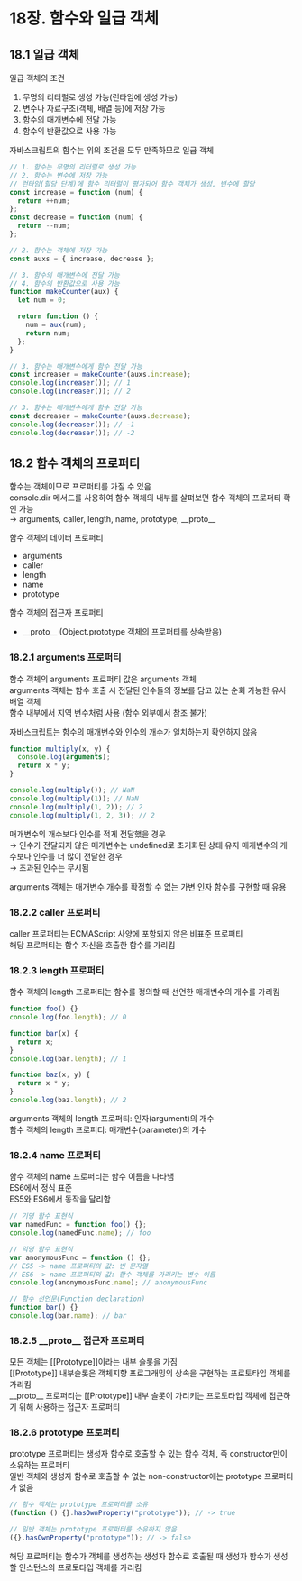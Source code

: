 # 18장. 함수와 일급 객체

## 18.1 일급 객체

일급 객체의 조건

1. 무명의 리터럴로 생성 가능(런타임에 생성 가능)
2. 변수나 자료구조(객체, 배열 등)에 저장 가능
3. 함수의 매개변수에 전달 가능
4. 함수의 반환값으로 사용 가능

자바스크립트의 함수는 위의 조건을 모두 만족하므로 일급 객체

```js
// 1. 함수는 무명의 리터럴로 생성 가능
// 2. 함수는 변수에 저장 가능
// 런타임(할당 단계)에 함수 리터럴이 평가되어 함수 객체가 생성, 변수에 할당
const increase = function (num) {
  return ++num;
};
const decrease = function (num) {
  return --num;
};

// 2. 함수는 객체에 저장 가능
const auxs = { increase, decrease };

// 3. 함수의 매개변수에 전달 가능
// 4. 함수의 반환값으로 사용 가능
function makeCounter(aux) {
  let num = 0;

  return function () {
    num = aux(num);
    return num;
  };
}

// 3. 함수는 매개변수에게 함수 전달 가능
const increaser = makeCounter(auxs.increase);
console.log(increaser()); // 1
console.log(increaser()); // 2

// 3. 함수는 매개변수에게 함수 전달 가능
const decreaser = makeCounter(auxs.decrease);
console.log(decreaser()); // -1
console.log(decreaser()); // -2
```

## 18.2 함수 객체의 프로퍼티

함수는 객체이므로 프로퍼티를 가질 수 있음  
console.dir 메서드를 사용하여 함수 객체의 내부를 살펴보면 함수 객체의 프로퍼티 확인 가능  
&rarr; arguments, caller, length, name, prototype, \_\_proto\_\_

함수 객체의 데이터 프로퍼티

- arguments
- caller
- length
- name
- prototype

함수 객체의 접근자 프로퍼티

- \_\_proto\_\_ (Object.prototype 객체의 프로퍼티를 상속받음)

### 18.2.1 arguments 프로퍼티

함수 객체의 arguments 프로퍼티 값은 arguments 객체  
arguments 객체는 함수 호출 시 전달된 인수들의 정보를 담고 있는 순회 가능한 유사 배열 객체  
함수 내부에서 지역 변수처럼 사용 (함수 외부에서 참조 불가)

자바스크립트는 함수의 매개변수와 인수의 개수가 일치하는지 확인하지 않음

```js
function multiply(x, y) {
  console.log(arguments);
  return x * y;
}

console.log(multiply()); // NaN
console.log(multiply(1)); // NaN
console.log(multiply(1, 2)); // 2
console.log(multiply(1, 2, 3)); // 2
```

매개변수의 개수보다 인수를 적게 전달했을 경우  
&rarr; 인수가 전달되지 않은 매개변수는 undefined로 초기화된 상태 유지
매개변수의 개수보다 인수를 더 많이 전달한 경우  
&rarr; 초과된 인수는 무시됨

arguments 객체는 매개변수 개수를 확정할 수 없는 가변 인자 함수를 구현할 때 유용

### 18.2.2 caller 프로퍼티

caller 프로퍼티는 ECMAScript 사양에 포함되지 않은 비표준 프로퍼티  
해당 프로퍼티는 함수 자신을 호출한 함수를 가리킴

### 18.2.3 length 프로퍼티

함수 객체의 length 프로퍼티는 함수를 정의할 때 선언한 매개변수의 개수를 가리킴

```js
function foo() {}
console.log(foo.length); // 0

function bar(x) {
  return x;
}
console.log(bar.length); // 1

function baz(x, y) {
  return x * y;
}
console.log(baz.length); // 2
```

arguments 객체의 length 프로퍼티: 인자(argument)의 개수  
함수 객체의 length 프로퍼티: 매개변수(parameter)의 개수

### 18.2.4 name 프로퍼티

함수 객체의 name 프로퍼티는 함수 이름을 나타냄  
ES6에서 정식 표준  
ES5와 ES6에서 동작을 달리함

```js
// 기명 함수 표현식
var namedFunc = function foo() {};
console.log(namedFunc.name); // foo

// 익명 함수 표현식
var anonymousFunc = function () {};
// ES5 -> name 프로퍼티의 값: 빈 문자열
// ES6 -> name 프로퍼티의 값: 함수 객체를 가리키는 변수 이름
console.log(anonymousFunc.name); // anonymousFunc

// 함수 선언문(Function declaration)
function bar() {}
console.log(bar.name); // bar
```

### 18.2.5 \_\_proto\_\_ 접근자 프로퍼티

모든 객체는 \[\[Prototype]]이라는 내부 슬롯을 가짐  
\[\[Prototype]] 내부슬롯은 객체지향 프로그래밍의 상속을 구현하는 프로토타입 객체를 가리킴  
\_\_proto\_\_ 프로퍼티는 \[\[Prototype]] 내부 슬롯이 가리키는 프로토타입 객체에 접근하기 위해 사용하는 접근자 프로퍼티

### 18.2.6 prototype 프로퍼티

prototype 프로퍼티는 생성자 함수로 호출할 수 있는 함수 객체, 즉 constructor만이 소유하는 프로퍼티  
일반 객체와 생성자 함수로 호출할 수 없는 non-constructor에는 prototype 프로퍼티가 없음

```js
// 함수 객체는 prototype 프로퍼티를 소유
(function () {}.hasOwnProperty("prototype")); // -> true

// 일반 객체는 prototype 프로퍼티를 소유하지 않음
({}.hasOwnProperty("prototype")); // -> false
```

해당 프로퍼티는 함수가 객체를 생성하는 생성자 함수로 호출될 때 생성자 함수가 생성할 인스턴스의 프로토타입 객체를 가리킴
